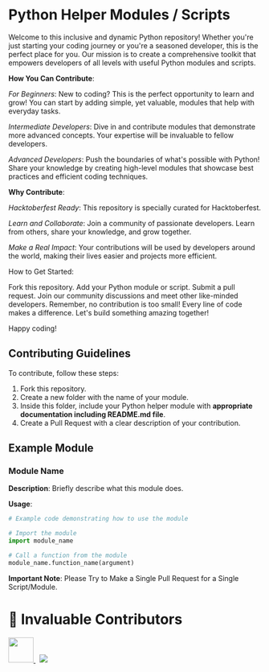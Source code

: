 # Python Helper Modules / Scripts

Welcome to this inclusive and dynamic Python repository! Whether you're just starting your coding journey or you're a seasoned developer, this is the perfect place for you. Our mission is to create a comprehensive toolkit that empowers developers of all levels with useful Python modules and scripts.

**How You Can Contribute**:

_For Beginners_: New to coding? This is the perfect opportunity to learn and grow! You can start by adding simple, yet valuable, modules that help with everyday tasks.

_Intermediate Developers_: Dive in and contribute modules that demonstrate more advanced concepts. Your expertise will be invaluable to fellow developers.

_Advanced Developers_: Push the boundaries of what's possible with Python! Share your knowledge by creating high-level modules that showcase best practices and efficient coding techniques.

**Why Contribute**:

_Hacktoberfest Ready_: This repository is specially curated for Hacktoberfest.

_Learn and Collaborate_: Join a community of passionate developers. Learn from others, share your knowledge, and grow together.

_Make a Real Impact_: Your contributions will be used by developers around the world, making their lives easier and projects more efficient.

How to Get Started:

Fork this repository.
Add your Python module or script.
Submit a pull request.
Join our community discussions and meet other like-minded developers.
Remember, no contribution is too small! Every line of code makes a difference. Let's build something amazing together!

Happy coding!

## Contributing Guidelines

To contribute, follow these steps:

1. Fork this repository.
2. Create a new folder with the name of your module.
3. Inside this folder, include your Python helper module with **appropriate documentation including README.md file**.
4. Create a Pull Request with a clear description of your contribution.

## Example Module

### Module Name

**Description**: Briefly describe what this module does.

**Usage**:

```python
# Example code demonstrating how to use the module

# Import the module
import module_name

# Call a function from the module
module_name.function_name(argument)
```

**Important Note**: Please Try to Make a Single Pull Request for a Single Script/Module.

# 🌟 Invaluable Contributors

<a href="https://github.com/Namatuzio" title=" 🎉 Thank you for your outstanding contribution Namatuzio">
  <img src="https://avatars.githubusercontent.com/u/55001591?size=50" width="50" height="50">
</a>
&nbsp;
<a href="https://github.com/avyuktsoni0731" title=" 🎉 Thank you for your outstanding contribution avyuktsoni0731">
  <img src="https://avatars.githubusercontent.com/u/95626105?size=50">
</a>
